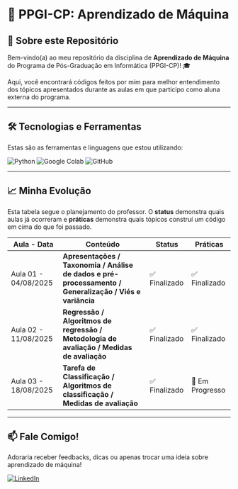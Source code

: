 # 🚀 PPGI-CP: Aprendizado de Máquina

## 📖 Sobre este Repositório

Bem-vindo(a) ao meu repositório da disciplina de **Aprendizado de Máquina** do Programa de Pós-Graduação em Informática (PPGI-CP)! 🎓

Aqui, você encontrará códigos feitos por mim para melhor entendimento dos tópicos apresentados durante as aulas em que participo como aluna externa do programa.

---

## 🛠️ Tecnologias e Ferramentas

Estas são as ferramentas e linguagens que estou utilizando:

![Python](https://img.shields.io/badge/python-3670A0?style=for-the-badge&logo=python&logoColor=ffdd54)
![Google Colab](https://img.shields.io/badge/google_colab-F9AB00?style=for-the-badge&logo=google-colab&logoColor=white)
![GitHub](https://img.shields.io/badge/GitHub-181717?style=for-the-badge&logo=github&logoColor=white)

---

## 📈 Minha Evolução

Esta tabela segue o planejamento do professor. O **status** demonstra quais aulas já ocorreram e **práticas** demonstra quais tópicos construí um código em cima do que foi passado.

| Aula - Data                | Conteúdo             | Status                                             | Práticas        |
| ------------------------------- | ----------------------- | --------------------------------------------------------- | ------------- |
| Aula 01 - 04/08/2025 | **Apresentações / Taxonomia / Análise de dados e pré-processamento / Generalização / Viés e variância** | ✅ Finalizado | ✅ Finalizado |
| Aula 02 - 11/08/2025 | **Regressão / Algoritmos de regressão / Metodologia de avaliação / Medidas de avaliação** | ✅ Finalizado | ✅ Finalizado |
| Aula 03 - 18/08/2025 | **Tarefa de Classificação / Algoritmos de classificação / Medidas de avaliação** | ✅ Finalizado | 🔄 Em Progresso |

---

## 📫 Fale Comigo!

Adoraria receber feedbacks, dicas ou apenas trocar uma ideia sobre aprendizado de máquina!

[![LinkedIn](https://img.shields.io/badge/LinkedIn-0A66C2?style=for-the-badge&logo=linkedin&logoColor=white)]([https://www.linkedin.com/in/seu-linkedin/](https://www.linkedin.com/in/lais-borges-591652375/))
